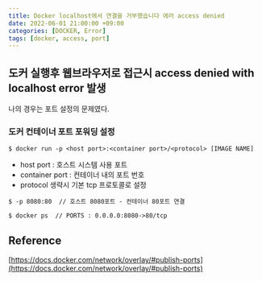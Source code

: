 ```yaml
---
title: Docker localhost에서 연결을 거부했습니다 에러 access denied
date: 2022-06-01 21:00:00 +09:00
categories: [DOCKER, Error]
tags: [docker, access, port]
---
```

## 도커 실행후 웹브라우저로 접근시 access denied with localhost error 발생
나의 경우는 포트 설정의 문제였다.

### 도커 컨테이너 포트 포워딩 설정

`````
$ docker run -p <host port>:<container port>/<protocol> [IMAGE NAME]
`````

- host port : 호스트 시스템 사용 포트
- container port : 컨테이너 내의 포트 번호
- protocol 생략시 기본 tcp 프로토콜로 설정

`````
$ -p 8080:80  // 호스트 8080포트 - 컨테이너 80포트 연결

$ docker ps  // PORTS : 0.0.0.0:8080->80/tcp
`````

## Reference
[https://docs.docker.com/network/overlay/#publish-ports](https://docs.docker.com/network/overlay/#publish-ports)










